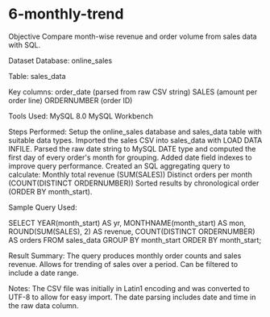 # 6-monthly-trend

Objective
Compare month-wise revenue and order volume from sales data with SQL.

Dataset
Database: online_sales

Table: 
sales_data

Key columns:
order_date (parsed from raw CSV string)
SALES (amount per order line)
ORDERNUMBER (order ID)

Tools Used:
MySQL 8.0
MySQL Workbench

Steps Performed:
Setup the online_sales database and sales_data table with suitable data types.
Imported the sales CSV into sales_data with LOAD DATA INFILE.
Parsed the raw date string to MySQL DATE type and computed the first day of every order's month for grouping.
Added date field indexes to improve query performance.
Created an SQL aggregating query to calculate:
Monthly total revenue (SUM(SALES))
Distinct orders per month (COUNT(DISTINCT ORDERNUMBER))
Sorted results by chronological order (ORDER BY month_start).

Sample Query Used:

SELECT
  YEAR(month_start) AS yr,
  MONTHNAME(month_start) AS mon,
  ROUND(SUM(SALES), 2) AS revenue,
  COUNT(DISTINCT ORDERNUMBER) AS orders
FROM sales_data
GROUP BY month_start
ORDER BY month_start;

Result Summary:
The query produces monthly order counts and sales revenue.
Allows for trending of sales over a period.
Can be filtered to include a date range.

Notes:
The CSV file was initially in Latin1 encoding and was converted to UTF-8 to allow for easy import.
The date parsing includes date and time in the raw data column.
